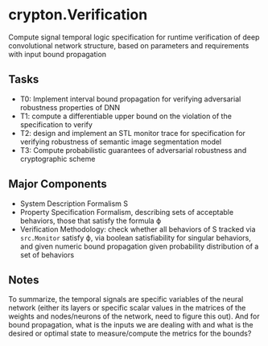 # crypton.Verification
Compute signal temporal logic specification for runtime verification of deep convolutional network structure, based on parameters and requirements with input bound propagation
## Tasks
- T0: Implement interval bound propagation for verifying adversarial robustness properties of DNN
- T1: compute a differentiable upper bound on the violation of the specification to verify
- T2: design and implement an STL monitor trace for specification for verifying robustness of semantic image segmentation model
- T3: Compute probabilistic guarantees of adversarial robustness and cryptographic scheme

## Major Components
- System Description Formalism S
- Property Specification Formalism, describing sets of acceptable behaviors, those that satisfy the formula ϕ
- Verification Methodology: check whether all behaviors of S tracked via `src.Monitor` satisfy ϕ, via boolean satisfiability for singular behaviors, and given numeric bound propagation given probability distribution of a set of behaviors


## Notes
To summarize, the temporal signals are specific variables of the neural network (either its layers or specific scalar values in the matrices of the weights and nodes/neurons of the network, need to figure this out). And for bound propagation, what is the inputs we are dealing with and what is the desired or optimal state to measure/compute the metrics for the bounds?

